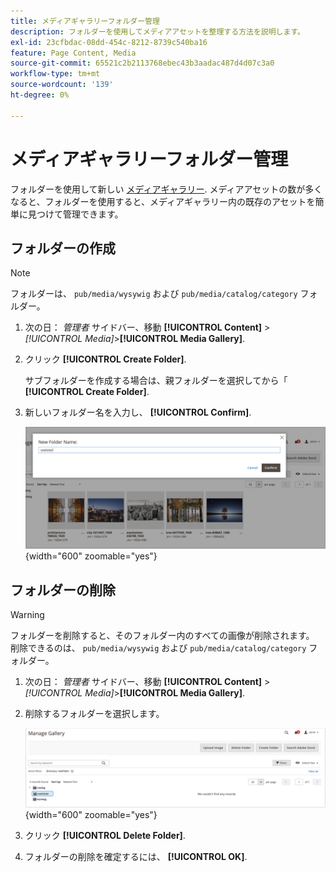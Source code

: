 ```yaml
---
title: メディアギャラリーフォルダー管理
description: フォルダーを使用してメディアアセットを整理する方法を説明します。
exl-id: 23cfbdac-08dd-454c-8212-8739c540ba16
feature: Page Content, Media
source-git-commit: 65521c2b2113768ebec43b3aadac487d4d07c3a0
workflow-type: tm+mt
source-wordcount: '139'
ht-degree: 0%

---
```


# メディアギャラリーフォルダー管理

フォルダーを使用して新しい [メディアギャラリー](media-gallery.md). メディアアセットの数が多くなると、フォルダーを使用すると、メディアギャラリー内の既存のアセットを簡単に見つけて管理できます。

## フォルダーの作成

>[!NOTE]
>
>フォルダーは、 `pub/media/wysywig` および `pub/media/catalog/category` フォルダー。

1. 次の日： _管理者_ サイドバー、移動 **[!UICONTROL Content]** > _[!UICONTROL Media]_>**[!UICONTROL Media Gallery]**.

1. クリック **[!UICONTROL Create Folder]**.

   サブフォルダーを作成する場合は、親フォルダーを選択してから「 **[!UICONTROL Create Folder]**.

1. 新しいフォルダー名を入力し、 **[!UICONTROL Confirm]**.

   ![新規フォルダ名](./assets/media-gallery-folder-name.png){width="600" zoomable="yes"}

## フォルダーの削除

>[!WARNING]
>
>フォルダーを削除すると、そのフォルダー内のすべての画像が削除されます。 削除できるのは、 `pub/media/wysywig` および `pub/media/catalog/category` フォルダー。

1. 次の日： _管理者_ サイドバー、移動 **[!UICONTROL Content]** > _[!UICONTROL Media]_>**[!UICONTROL Media Gallery]**.

1. 削除するフォルダーを選択します。

   ![フォルダーを選択](./assets/media-gallery-selected-folder.png){width="600" zoomable="yes"}

1. クリック **[!UICONTROL Delete Folder]**.

1. フォルダーの削除を確定するには、 **[!UICONTROL OK]**.
